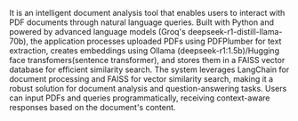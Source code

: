 It is an intelligent document analysis tool that enables users to interact with PDF documents through natural language queries. Built with Python and powered by advanced language models (Groq's deepseek-r1-distill-llama-70b), the application processes uploaded PDFs using PDFPlumber for text extraction, creates embeddings using Ollama (deepseek-r1:1.5b)/Hugging face transfomers(sentence transformer), and stores them in a FAISS vector database for efficient similarity search. The system leverages LangChain for document processing and FAISS for vector similarity search, making it a robust solution for document analysis and question-answering tasks. Users can input PDFs and queries programmatically, receiving context-aware responses based on the document's content.
